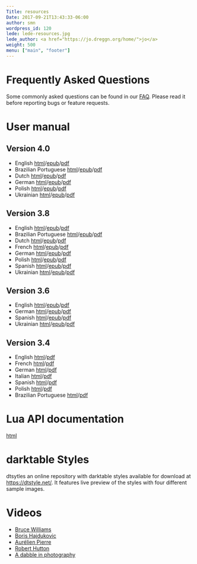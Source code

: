 ```yaml
---
Title: resources
Date: 2017-09-21T13:43:33-06:00
author: smn
wordpress_id: 120
lede: lede-resources.jpg
lede_author: <a href="https://jo.dreggn.org/home/">jo</a>
weight: 500
menu: ["main", "footer"]
---
```


# Frequently Asked Questions

Some commonly asked questions can be found in our [FAQ](/about/faq). Please read it before reporting bugs or feature requests.

# User manual

## Version 4.0

  * English [html](https://docs.darktable.org/usermanual/4.0/en/)/[epub](https://docs.darktable.org/usermanual/4.0/en/darktable_user_manual.epub)/[pdf](https://docs.darktable.org/usermanual/4.0/en/darktable_user_manual.pdf)
  * Brazilian Portuguese [html](https://docs.darktable.org/usermanual/4.0/pt_br/)/[epub](https://docs.darktable.org/usermanual/4.0/pt_br/darktable_user_manual.epub)/[pdf](https://docs.darktable.org/usermanual/4.0/pt_br/darktable_user_manual.pdf)
  * Dutch [html](https://docs.darktable.org/usermanual/4.0/nl/)/[epub](https://docs.darktable.org/usermanual/4.0/nl/darktable_user_manual.epub)/[pdf](https://docs.darktable.org/usermanual/4.0/nl/darktable_user_manual.pdf)
  * German [html](https://docs.darktable.org/usermanual/4.0/de/)/[epub](https://docs.darktable.org/usermanual/4.0/de/darktable_user_manual.epub)/[pdf](https://docs.darktable.org/usermanual/4.0/de/darktable_user_manual.pdf)
  * Polish [html](https://docs.darktable.org/usermanual/4.0/pl/)/[epub](https://docs.darktable.org/usermanual/4.0/pl/darktable_user_manual.epub)/[pdf](https://docs.darktable.org/usermanual/4.0/pl/darktable_user_manual.pdf)
  * Ukrainian [html](https://docs.darktable.org/usermanual/4.0/uk/)/[epub](https://docs.darktable.org/usermanual/4.0/uk/darktable_user_manual.epub)/[pdf](https://docs.darktable.org/usermanual/4.0/uk/darktable_user_manual.pdf)

## Version 3.8

  * English [html](https://docs.darktable.org/usermanual/3.8/en/)/[epub](https://docs.darktable.org/usermanual/3.8/en/darktable_user_manual.epub)/[pdf](https://docs.darktable.org/usermanual/3.8/en/darktable_user_manual.pdf)
  * Brazilian Portuguese [html](https://docs.darktable.org/usermanual/3.8/pt_br/)/[epub](https://docs.darktable.org/usermanual/3.8/pt_br/darktable_user_manual.epub)/[pdf](https://docs.darktable.org/usermanual/3.8/pt_br/darktable_user_manual.pdf)
  * Dutch [html](https://docs.darktable.org/usermanual/3.8/nl/)/[epub](https://docs.darktable.org/usermanual/3.8/nl/darktable_user_manual.epub)/[pdf](https://docs.darktable.org/usermanual/3.8/nl/darktable_user_manual.pdf)
  * French [html](https://docs.darktable.org/usermanual/3.8/fr/)/[epub](https://docs.darktable.org/usermanual/3.8/fr/darktable_user_manual.epub)/[pdf](https://docs.darktable.org/usermanual/3.8/fr/darktable_user_manual.pdf)
  * German [html](https://docs.darktable.org/usermanual/3.8/de/)/[epub](https://docs.darktable.org/usermanual/3.8/de/darktable_user_manual.epub)/[pdf](https://docs.darktable.org/usermanual/3.8/de/darktable_user_manual.pdf)
  * Polish [html](https://docs.darktable.org/usermanual/3.8/pl/)/[epub](https://docs.darktable.org/usermanual/3.8/pl/darktable_user_manual.epub)/[pdf](https://docs.darktable.org/usermanual/3.8/pl/darktable_user_manual.pdf)
  * Spanish [html](https://docs.darktable.org/usermanual/3.8/es/)/[epub](https://docs.darktable.org/usermanual/3.8/es/darktable_user_manual.epub)/[pdf](https://docs.darktable.org/usermanual/3.8/es/darktable_user_manual.pdf)
  * Ukrainian [html](https://docs.darktable.org/usermanual/3.8/uk/)/[epub](https://docs.darktable.org/usermanual/3.8/uk/darktable_user_manual.epub)/[pdf](https://docs.darktable.org/usermanual/3.8/uk/darktable_user_manual.pdf)

## Version 3.6

  * English [html](https://docs.darktable.org/usermanual/3.6/en/)/[epub](https://docs.darktable.org/usermanual/3.6/en/darktable_user_manual.epub)/[pdf](https://docs.darktable.org/usermanual/3.6/en/darktable_user_manual.pdf)
  * German [html](https://docs.darktable.org/usermanual/3.6/de/)/[epub](https://docs.darktable.org/usermanual/3.6/de/darktable_user_manual.epub)/[pdf](https://docs.darktable.org/usermanual/3.6/de/darktable_user_manual.pdf)
  * Spanish [html](https://docs.darktable.org/usermanual/3.6/es/)/[epub](https://docs.darktable.org/usermanual/3.6/es/darktable_user_manual.epub)/[pdf](https://docs.darktable.org/usermanual/3.6/es/darktable_user_manual.pdf)
  * Ukrainian [html](https://docs.darktable.org/usermanual/3.6/uk/)/[epub](https://docs.darktable.org/usermanual/3.6/uk/darktable_user_manual.epub)/[pdf](https://docs.darktable.org/usermanual/3.6/uk/darktable_user_manual.pdf)

## Version 3.4

  * English [html](https://darktable.gitlab.io/doc/en/)/[pdf](https://github.com/darktable-org/darktable/releases/download/release-3.4.0/darktable-usermanual.pdf)
  * French [html](https://darktable.gitlab.io/doc/fr/)/[pdf](https://github.com/darktable-org/darktable/releases/download/release-3.4.0/darktable-usermanual-fr.pdf)
  * German [html](https://darktable.gitlab.io/doc/de/)/[pdf](https://github.com/darktable-org/darktable/releases/download/release-3.4.0/darktable-usermanual-de.pdf)
  * Italian  [html](https://darktable.gitlab.io/doc/it/)/[pdf](https://github.com/darktable-org/darktable/releases/download/release-3.4.0/darktable-usermanual-it.pdf)
  * Spanish [html](https://darktable.gitlab.io/doc/es/)/[pdf](https://github.com/darktable-org/darktable/releases/download/release-3.4.0/darktable-usermanual-es.pdf)
  * Polish [html](https://darktable.gitlab.io/doc/pl/)/[pdf](https://github.com/darktable-org/darktable/releases/download/release-3.4.0/darktable-usermanual-pl.pdf)
  * Brazilian Portuguese [html](https://darktable.gitlab.io/doc/pt_BR/)/[pdf](https://github.com/darktable-org/darktable/releases/download/release-3.4.0/darktable-usermanual-pt_BR.pdf)

# Lua API documentation

[html](https://docs.darktable.org/lua/stable/)

# darktable Styles

dtsytles an online repository with darktable styles available for download at <https://dtstyle.net/>. It features live preview of the styles with four different sample images.

# Videos

  * [Bruce Williams](https://www.youtube.com/playlist?list=PLlYWvzmJQTrRq7JrYdD7k3-8-v-uHnhK_)
  * [Boris Hajdukovic](https://www.youtube.com/playlist?list=PLmZmCIhOC2Frt6Wq3gc0-egOy_P1sXjau)
  * [Aurélien Pierre](https://www.youtube.com/c/Aur%C3%A9lienPIERREPhoto/videos)
  * [Robert Hutton](https://www.youtube.com/playlist?list=PLmvlUro_Up1NBX7VK8UUuyWo1B468zEA0)
  * [A dabble in photography](https://www.youtube.com/channel/UCxHYygok15XQ6bqu9FK-oCw)
